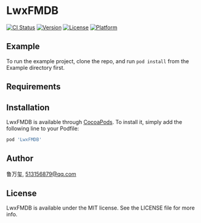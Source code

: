 # LwxFMDB

[![CI Status](https://img.shields.io/travis/鲁万玺/LwxFMDB.svg?style=flat)](https://travis-ci.org/鲁万玺/LwxFMDB)
[![Version](https://img.shields.io/cocoapods/v/LwxFMDB.svg?style=flat)](https://cocoapods.org/pods/LwxFMDB)
[![License](https://img.shields.io/cocoapods/l/LwxFMDB.svg?style=flat)](https://cocoapods.org/pods/LwxFMDB)
[![Platform](https://img.shields.io/cocoapods/p/LwxFMDB.svg?style=flat)](https://cocoapods.org/pods/LwxFMDB)

## Example

To run the example project, clone the repo, and run `pod install` from the Example directory first.

## Requirements

## Installation

LwxFMDB is available through [CocoaPods](https://cocoapods.org). To install
it, simply add the following line to your Podfile:

```ruby
pod 'LwxFMDB'
```

## Author

鲁万玺, 513156879@qq.com

## License

LwxFMDB is available under the MIT license. See the LICENSE file for more info.
